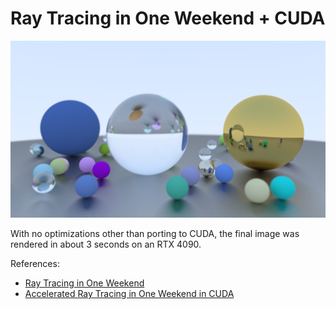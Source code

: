 # Ray Tracing in One Weekend + CUDA

![Result](image.png)

With no optimizations other than porting to CUDA, the final image was rendered in about 3 seconds on an RTX 4090.

References:
- [Ray Tracing in One Weekend](https://raytracing.github.io/books/RayTracingInOneWeekend.html)
- [Accelerated Ray Tracing in One Weekend in CUDA](https://developer.nvidia.com/blog/accelerated-ray-tracing-cuda/)
